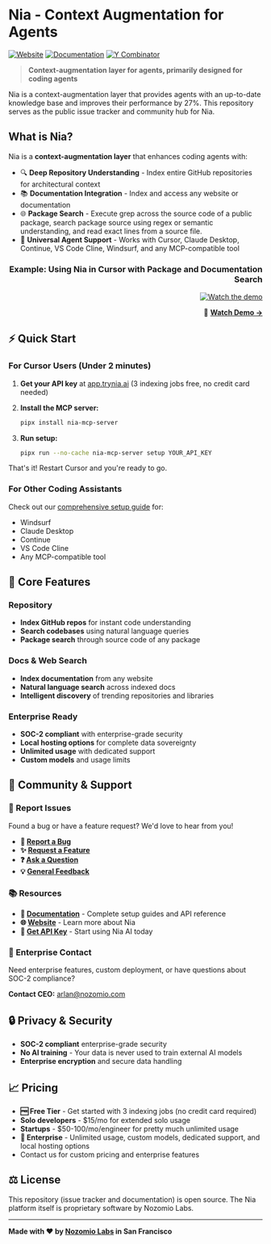 # Nia - Context Augmentation for Agents

[![Website](https://img.shields.io/badge/Website-trynia.ai-blue)](https://trynia.ai)
[![Documentation](https://img.shields.io/badge/Docs-docs.trynia.ai-green)](https://docs.trynia.ai)
[![Y Combinator](https://img.shields.io/badge/Y%20Combinator-S25-orange)](https://www.ycombinator.com/companies/nozomio)

> **Context-augmentation layer for agents, primarily designed for coding agents**

Nia is a context-augmentation layer that provides agents with an up-to-date knowledge base and improves their performance by 27%. This repository serves as the public issue tracker and community hub for Nia.

## What is Nia?

<div align="left" width="60%">

Nia is a **context-augmentation layer** that enhances coding agents with:

- 🔍 **Deep Repository Understanding** - Index entire GitHub repositories for architectural context
- 📚 **Documentation Integration** - Index and access any website or documentation
- 🌐 **Package Search** - Execute grep across the source code of a public package, search package source using regex or semantic understanding, and read exact lines from a source file.
- 🔧 **Universal Agent Support** - Works with Cursor, Claude Desktop, Continue, VS Code Cline, Windsurf, and any MCP-compatible tool

</div>

<div align="right" width="40%">

### Example: Using Nia in Cursor with Package and Documentation Search

[![Watch the demo](https://img.youtube.com/vi/NnxppAg4yBo/0.jpg)](https://www.youtube.com/watch?v=NnxppAg4yBo)

🎥 **[Watch Demo →](https://www.youtube.com/watch?v=NnxppAg4yBo)**

</div>

<div style="clear: both;"></div>

## ⚡ Quick Start

### For Cursor Users (Under 2 minutes)

1. **Get your API key** at [app.trynia.ai](https://app.trynia.ai) (3 indexing jobs free, no credit card needed)

2. **Install the MCP server:**
   ```bash
   pipx install nia-mcp-server
   ```

3. **Run setup:**
   ```bash
   pipx run --no-cache nia-mcp-server setup YOUR_API_KEY
   ```

That's it! Restart Cursor and you're ready to go.

### For Other Coding Assistants

Check out our [comprehensive setup guide](https://docs.trynia.ai) for:
- Windsurf
- Claude Desktop
- Continue
- VS Code Cline
- Any MCP-compatible tool

## 🔧 Core Features

### Repository
- **Index GitHub repos** for instant code understanding
- **Search codebases** using natural language queries
- **Package search** through source code of any package

### Docs & Web Search
- **Index documentation** from any website
- **Natural language search** across indexed docs
- **Intelligent discovery** of trending repositories and libraries

### Enterprise Ready
- **SOC-2 compliant** with enterprise-grade security
- **Local hosting options** for complete data sovereignty
- **Unlimited usage** with dedicated support
- **Custom models** and usage limits

## 🤝 Community & Support

### 📝 Report Issues
Found a bug or have a feature request? We'd love to hear from you!

- **🐛 [Report a Bug](../../issues/new?assignees=&labels=bug&template=bug_report.md)**
- **✨ [Request a Feature](../../issues/new?assignees=&labels=enhancement&template=feature_request.md)**
- **❓ [Ask a Question](../../issues/new?assignees=&labels=question&template=question.md)**
- **💡 [General Feedback](../../issues/new?assignees=&labels=feedback&template=general_feedback.md)**

### 📚 Resources

- **📖 [Documentation](https://docs.trynia.ai)** - Complete setup guides and API reference
- **🌐 [Website](https://trynia.ai)** - Learn more about Nia
- **🔑 [Get API Key](https://app.trynia.ai)** - Start using Nia AI today

### 🏢 Enterprise Contact

Need enterprise features, custom deployment, or have questions about SOC-2 compliance?

**Contact CEO:** [arlan@nozomio.com](mailto:arlan@nozomio.com)

## 🔒 Privacy & Security

- **SOC-2 compliant** enterprise-grade security
- **No AI training** - Your data is never used to train external AI models
- **Enterprise encryption** and secure data handling

## 📈 Pricing

- **🆓 Free Tier** - Get started with 3 indexing jobs (no credit card required)
- **Solo developers** - $15/mo for extended solo usage
- **Startups** - $50-100/mo/engineer for pretty much unlimited usage
- **💼 Enterprise** - Unlimited usage, custom models, dedicated support, and local hosting options
- Contact us for custom pricing and enterprise features

## ⚖️ License

This repository (issue tracker and documentation) is open source. The Nia platform itself is proprietary software by Nozomio Labs.

---

**Made with ❤️ by [Nozomio Labs](https://nozomio.com) in San Francisco**